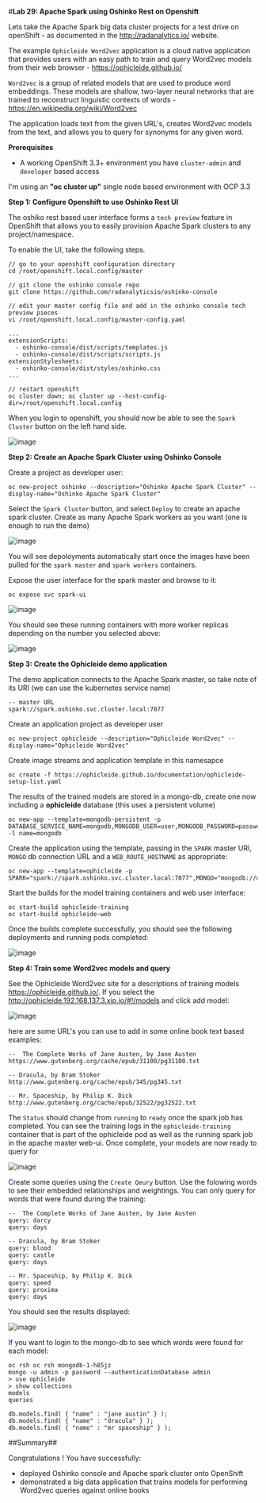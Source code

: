 #**Lab 29: Apache Spark using Oshinko Rest on Openshift**

Lets take the Apache Spark big data cluster projects for a test drive on openShift - as documented in the http://radanalytics.io/ website.

The example `Ophicleide Word2vec` application is a cloud native application that provides users with an easy path to train
 and query Word2vec models from their web browser - https://ophicleide.github.io/

`Word2vec` is a group of related models that are used to produce word embeddings. These models are shallow, two-layer
 neural networks that are trained to reconstruct linguistic contexts of words - https://en.wikipedia.org/wiki/Word2vec

 The application loads text from the given URL's, creates Word2vec models from the text, and allows you to query for synonyms for any given 
 word.

**Prerequisites**

* A working OpenShift 3.3+ environment you have `cluster-admin` and `developer` based access

I'm using an __"oc cluster up"__ single node based environment with OCP 3.3

**Step 1: Configure Openshift to use Oshinko Rest UI**

The oshiko rest based user interface forms a `tech preview` feature in OpenShift that allows you to easily provision Apache Spark clusters
to any project/namespace.

To enable the UI, take the following steps.

    // go to your openshift configuration directory
    cd /root/openshift.local.config/master
    
    // git clone the oshinko console repo
    git clone https://github.com/radanalyticsio/oshinko-console

    // edit your master config file and add in the oshinko console tech preview pieces
    vi /root/openshift.local.config/master-config.yaml

    ...
    extensionScripts:
      - oshinko-console/dist/scripts/templates.js
      - oshinko-console/dist/scripts/scripts.js
    extensionStylesheets: 
      - oshinko-console/dist/styles/oshinko.css
    ...

    // restart openshift
    oc cluster down; oc cluster up --host-config-dir=/root/openshift.local.config

When you login to openshift, you should now be able to see the `Spark Cluster` button on the left hand side.

![image](images/29-spark-cluster-button.png)

**Step 2: Create an Apache Spark Cluster using Oshinko Console**

Create a project as developer user:

    oc new-project oshinko --description="Oshinko Apache Spark Cluster" --display-name="Oshinko Apache Spark Cluster"

Select the `Spark Cluster` button, and select `Deploy` to create an apache spark cluster. Create as many Apache Spark workers as you want (one
is enough to run the demo)

![image](images/29-create-spark-cluster.png)

You will see depoloyments automatically start once the images have been pulled for the `spark master` and `spark workers` containers.

Expose the user interface for the spark master and browse to it:

    oc expose svc spark-ui

![image](images/29-spark-master-ui.png)

You should see these running containers with more worker replicas depending on the number you selected above:

![image](images/29-oshinko-cluster.png)

**Step 3: Create the Ophicleide demo application**

The demo application connects to the Apache Spark master, so take note of its URI (we can use the kubernetes service name)

    -- master URL
    spark://spark.oshinko.svc.cluster.local:7077

Create an application project as developer user

    oc new-project ophicleide --description="Ophicleide Word2vec" --display-name="Ophicleide Word2vec"

Create image streams and application template in this namesapce

    oc create -f https://ophicleide.github.io/documentation/ophicleide-setup-list.yaml

The results of the trained models are stored in a mongo-db, create one now including a __ophicleide__ database (this uses a persistent volume)

    oc new-app --template=mongodb-persistent -p DATABASE_SERVICE_NAME=mongodb,MONGODB_USER=user,MONGODB_PASSWORD=password,MONGODB_DATABASE=ophicleide,MONGODB_ADMIN_PASSWORD=password,VOLUME_CAPACITY=1Gi -l name=mongodb

Create the application using the template, passing in the `SPARK` master URI, `MONGO` db connection URL and a `WEB_ROUTE_HOSTNAME` as appropriate:

    oc new-app --template=ophicleide -p SPARK="spark://spark.oshinko.svc.cluster.local:7077",MONGO="mongodb://user:password@mongodb/ophicleide",WEB_ROUTE_HOSTNAME="ophicleide.192.168.137.3.xip.io"

Start the builds for the model training containers and web user interface:

    oc start-build ophicleide-training
    oc start-build ophicleide-web

Once the builds complete successfully, you should see the following deployments and running pods completed:

![image](images/29-ophicleide-running-pods.png)

**Step 4: Train some Word2vec models and query**

See the Ophicleide Word2vec site for a descriptions of training models https://ophicleide.github.io/. If you select the http://ophicleide.192.168.137.3.xip.io/#!/models
and click add model:

![image](images/29-ophicleide-add-model.png)

here are some URL's you can use to  add in some online book text based examples:

    --  The Complete Works of Jane Austen, by Jane Austen
    https://www.gutenberg.org/cache/epub/31100/pg31100.txt

    -- Dracula, by Bram Stoker
    http://www.gutenberg.org/cache/epub/345/pg345.txt

    -- Mr. Spaceship, by Philip K. Dick
    http://www.gutenberg.org/cache/epub/32522/pg32522.txt

The `Status` should change from `running` to `ready` once the spark job has completed. You can see the training logs in the `ophicleide-training` container 
that is part of the ophicleide pod as well as the running spark job in the apache master web-ui. Once complete, your models are now ready to query for

![image](images/29-ophicleide-models-trained.png)

Create some queries using the `Create Qeury` button. Use the folowing words to see their embedded relationships and weightings. You can only query for words that were found during the training:

    --  The Complete Works of Jane Austen, by Jane Austen
    query: darcy
    query: days

    -- Dracula, by Bram Stoker
    query: blood
    query: castle
    query: days

    -- Mr. Spaceship, by Philip K. Dick
    query: speed
    query: proxima
    query: days

You should see the results displayed:

![image](images/29-ophicleide-queries.png)

If you want to login to the mongo-db to see which words were found for each model:

    oc rsh oc rsh mongodb-1-h85jz
    mongo -u admin -p password --authenticationDatabase admin
    > use ophicleide
    > show collections
    models
    queries

    db.models.find(	{ "name" : "jane austin" } );
    db.models.find(	{ "name" : "dracula" } );
    db.models.find(	{ "name" : "mr spaceship" } );

##Summary##

Congratulations ! You have successfully:

* deployed Oshinko console and Apache spark cluster onto OpenShift
* demonstrated a big data application that trains models for performing Word2vec queries against online books
